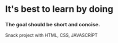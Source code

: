 <h1>It's best to learn by doing</h1>
<h3>The goal should be short and concise.</h3>
<p>Snack project with HTML, CSS, JAVASCRİPT</p>
